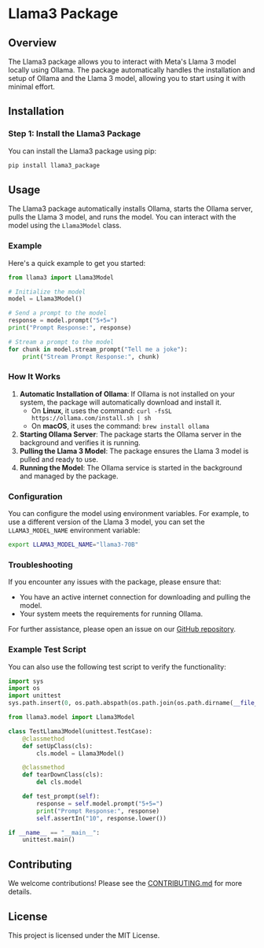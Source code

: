 # Llama3 Package

## Overview

The Llama3 package allows you to interact with Meta's Llama 3 model locally using Ollama. The package automatically handles the installation and setup of Ollama and the Llama 3 model, allowing you to start using it with minimal effort.

## Installation

### Step 1: Install the Llama3 Package

You can install the Llama3 package using pip:

```bash
pip install llama3_package
```

## Usage

The Llama3 package automatically installs Ollama, starts the Ollama server, pulls the Llama 3 model, and runs the model. You can interact with the model using the `Llama3Model` class.

### Example

Here's a quick example to get you started:

```python
from llama3 import Llama3Model

# Initialize the model
model = Llama3Model()

# Send a prompt to the model
response = model.prompt("5+5=")
print("Prompt Response:", response)

# Stream a prompt to the model
for chunk in model.stream_prompt("Tell me a joke"):
    print("Stream Prompt Response:", chunk)
```

### How It Works

1. **Automatic Installation of Ollama**: If Ollama is not installed on your system, the package will automatically download and install it.
    - On **Linux**, it uses the command: `curl -fsSL https://ollama.com/install.sh | sh`
    - On **macOS**, it uses the command: `brew install ollama`
2. **Starting Ollama Server**: The package starts the Ollama server in the background and verifies it is running.
3. **Pulling the Llama 3 Model**: The package ensures the Llama 3 model is pulled and ready to use.
4. **Running the Model**: The Ollama service is started in the background and managed by the package.

### Configuration

You can configure the model using environment variables. For example, to use a different version of the Llama 3 model, you can set the `LLAMA3_MODEL_NAME` environment variable:

```bash
export LLAMA3_MODEL_NAME="llama3-70B"
```

### Troubleshooting

If you encounter any issues with the package, please ensure that:
- You have an active internet connection for downloading and pulling the model.
- Your system meets the requirements for running Ollama.

For further assistance, please open an issue on our [GitHub repository](https://github.com/PrinceDisant/llama3_package).

### Example Test Script

You can also use the following test script to verify the functionality:

```python
import sys
import os
import unittest
sys.path.insert(0, os.path.abspath(os.path.join(os.path.dirname(__file__), '../src')))

from llama3.model import Llama3Model

class TestLlama3Model(unittest.TestCase):
    @classmethod
    def setUpClass(cls):
        cls.model = Llama3Model()

    @classmethod
    def tearDownClass(cls):
        del cls.model

    def test_prompt(self):
        response = self.model.prompt("5+5=")
        print("Prompt Response:", response)
        self.assertIn("10", response.lower())

if __name__ == "__main__":
    unittest.main()
```

## Contributing

We welcome contributions! Please see the [CONTRIBUTING.md](CONTRIBUTING.md) for more details.

## License

This project is licensed under the MIT License.
